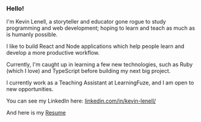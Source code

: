 ### Hello!

I'm Kevin Lenell, a storyteller and educator gone rogue to study programming and web development; hoping to learn and teach as much as is humanly possible.

I like to build React and Node applications which help people learn and develop a more productive workflow.

Currently, I'm caught up in learning a few new technologies, such as Ruby (which I love) and TypeScript before building my next big project.

I currently work as a Teaching Assistant at LearningFuze, and I am open to new opportunities.  

You can see my LinkedIn here: [linkedin.com/in/kevin-lenell/](https://www.linkedin.com/in/kevin-lenell/)

And here is my [Resume](https://drive.google.com/file/d/1RCvwsgABTuAqoyDN30_gFOxlVgBpcTA3/view?usp=sharing)

<!--
**krlenell/krlenell** is a ✨ _special_ ✨ repository because its `README.md` (this file) appears on your GitHub profile.

Here are some ideas to get you started:

- 🔭 I’m currently working on ...
- 🌱 I’m currently learning ...
- 👯 I’m looking to collaborate on ...
- 🤔 I’m looking for help with ...
- 💬 Ask me about ...
- 📫 How to reach me: ...
- 😄 Pronouns: ...
- ⚡ Fun fact: ...
-->
